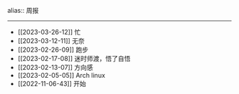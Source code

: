 alias:: 周报

- ---
- [[2023-03-26-12]] 忙
- [[2023-03-12-11]] 无奈
- [[2023-02-26-09]] 跑步
- [[2023-02-17-08]] 迷时师渡，悟了自悟
- [[2023-02-13-07]] 方向感
- [[2023-02-05-05]] Arch linux
- [[2022-11-06-43]] 开始